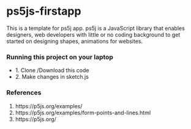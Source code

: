 # ps5js-firstapp

<p>This is a template for ps5j app.  ps5j is a JavaScript library that enables designers, web developers with little or no coding background to get started on designing shapes, animations for websites.</p>

<h3>Running this project on your laptop</h3>
<ul>
  <li>1. Clone /Download this code</li>
  <li>2. Make changes in sketch.js</li>
 
</ul>



<h3>References</h3>
<ol>
  <li>https://p5js.org/examples/</li>
  <li>https://p5js.org/examples/form-points-and-lines.html</li>
  <li>https://p5js.org/</li>
</ol>  


 
